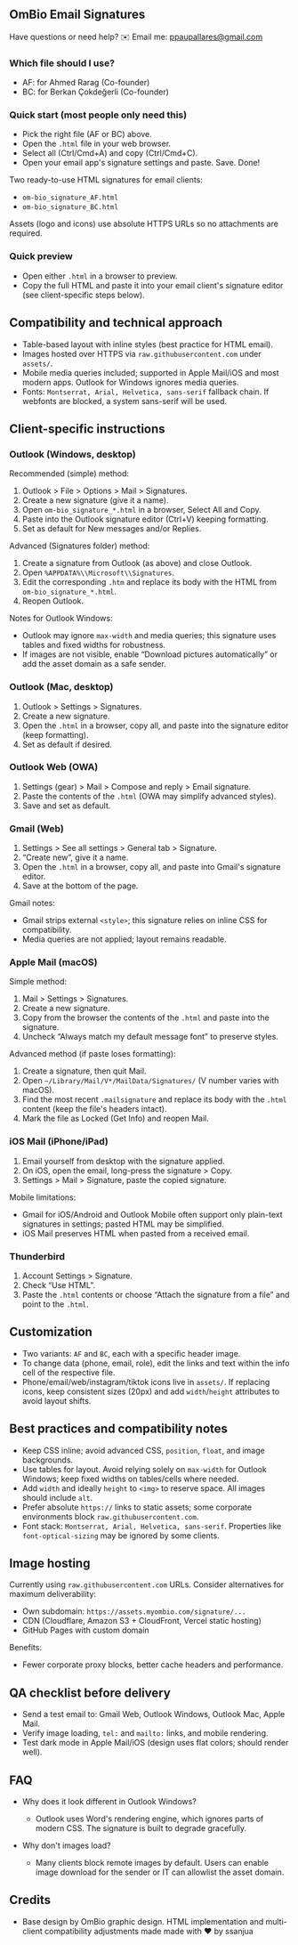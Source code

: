 ## OmBio Email Signatures

Have questions or need help? ✉️ Email me: ppaupallares@gmail.com 

### Which file should I use?

- AF: for Ahmed Rarag (Co-founder)
- BC: for Berkan Çokdeğerli (Co-founder)

### Quick start (most people only need this)

- Pick the right file (AF or BC) above.
- Open the `.html` file in your web browser.
- Select all (Ctrl/Cmd+A) and copy (Ctrl/Cmd+C).
- Open your email app's signature settings and paste. Save. Done!

Two ready-to-use HTML signatures for email clients:

- `om-bio_signature_AF.html`
- `om-bio_signature_BC.html`

Assets (logo and icons) use absolute HTTPS URLs so no attachments are required.

### Quick preview

- Open either `.html` in a browser to preview.
- Copy the full HTML and paste it into your email client's signature editor (see client-specific steps below).

## Compatibility and technical approach

- Table-based layout with inline styles (best practice for HTML email).
- Images hosted over HTTPS via `raw.githubusercontent.com` under `assets/`.
- Mobile media queries included; supported in Apple Mail/iOS and most modern apps. Outlook for Windows ignores media queries.
- Fonts: `Montserrat, Arial, Helvetica, sans-serif` fallback chain. If webfonts are blocked, a system sans-serif will be used.

## Client-specific instructions

### Outlook (Windows, desktop)

Recommended (simple) method:
1. Outlook > File > Options > Mail > Signatures.
2. Create a new signature (give it a name).
3. Open `om-bio_signature_*.html` in a browser, Select All and Copy.
4. Paste into the Outlook signature editor (Ctrl+V) keeping formatting.
5. Set as default for New messages and/or Replies.

Advanced (Signatures folder) method:
1. Create a signature from Outlook (as above) and close Outlook.
2. Open `%APPDATA%\\Microsoft\\Signatures`.
3. Edit the corresponding `.htm` and replace its body with the HTML from `om-bio_signature_*.html`.
4. Reopen Outlook.

Notes for Outlook Windows:
- Outlook may ignore `max-width` and media queries; this signature uses tables and fixed widths for robustness.
- If images are not visible, enable “Download pictures automatically” or add the asset domain as a safe sender.

### Outlook (Mac, desktop)
1. Outlook > Settings > Signatures.
2. Create a new signature.
3. Open the `.html` in a browser, copy all, and paste into the signature editor (keep formatting).
4. Set as default if desired.

### Outlook Web (OWA)
1. Settings (gear) > Mail > Compose and reply > Email signature.
2. Paste the contents of the `.html` (OWA may simplify advanced styles).
3. Save and set as default.

### Gmail (Web)
1. Settings > See all settings > General tab > Signature.
2. “Create new”, give it a name.
3. Open the `.html` in a browser, copy all, and paste into Gmail's signature editor.
4. Save at the bottom of the page.

Gmail notes:
- Gmail strips external `<style>`; this signature relies on inline CSS for compatibility.
- Media queries are not applied; layout remains readable.

### Apple Mail (macOS)

Simple method:
1. Mail > Settings > Signatures.
2. Create a new signature.
3. Copy from the browser the contents of the `.html` and paste into the signature.
4. Uncheck “Always match my default message font” to preserve styles.

Advanced method (if paste loses formatting):
1. Create a signature, then quit Mail.
2. Open `~/Library/Mail/V*/MailData/Signatures/` (V number varies with macOS).
3. Find the most recent `.mailsignature` and replace its body with the `.html` content (keep the file's headers intact).
4. Mark the file as Locked (Get Info) and reopen Mail.

### iOS Mail (iPhone/iPad)
1. Email yourself from desktop with the signature applied.
2. On iOS, open the email, long-press the signature > Copy.
3. Settings > Mail > Signature, paste the copied signature.

Mobile limitations:
- Gmail for iOS/Android and Outlook Mobile often support only plain-text signatures in settings; pasted HTML may be simplified.
- iOS Mail preserves HTML when pasted from a received email.

### Thunderbird
1. Account Settings > Signature.
2. Check “Use HTML”.
3. Paste the `.html` contents or choose “Attach the signature from a file” and point to the `.html`.

## Customization

- Two variants: `AF` and `BC`, each with a specific header image.
- To change data (phone, email, role), edit the links and text within the info cell of the respective file.
- Phone/email/web/instagram/tiktok icons live in `assets/`. If replacing icons, keep consistent sizes (20px) and add `width`/`height` attributes to avoid layout shifts.

## Best practices and compatibility notes

- Keep CSS inline; avoid advanced CSS, `position`, `float`, and image backgrounds.
- Use tables for layout. Avoid relying solely on `max-width` for Outlook Windows; keep fixed widths on tables/cells where needed.
- Add `width` and ideally `height` to `<img>` to reserve space. All images should include `alt`.
- Prefer absolute `https://` links to static assets; some corporate environments block `raw.githubusercontent.com`.
- Font stack: `Montserrat, Arial, Helvetica, sans-serif`. Properties like `font-optical-sizing` may be ignored by some clients.

## Image hosting

Currently using `raw.githubusercontent.com` URLs. Consider alternatives for maximum deliverability:

- Own subdomain: `https://assets.myombio.com/signature/...`
- CDN (Cloudflare, Amazon S3 + CloudFront, Vercel static hosting)
- GitHub Pages with custom domain

Benefits:
- Fewer corporate proxy blocks, better cache headers and performance.

## QA checklist before delivery

- Send a test email to: Gmail Web, Outlook Windows, Outlook Mac, Apple Mail.
- Verify image loading, `tel:` and `mailto:` links, and mobile rendering.
- Test dark mode in Apple Mail/iOS (design uses flat colors; should render well).

## FAQ

- Why does it look different in Outlook Windows?
  - Outlook uses Word's rendering engine, which ignores parts of modern CSS. The signature is built to degrade gracefully.

- Why don't images load?
  - Many clients block remote images by default. Users can enable image download for the sender or IT can allowlist the asset domain.

## Credits

- Base design by OmBio graphic design. HTML implementation and multi-client compatibility adjustments made made with ❤️ by ssanjua


